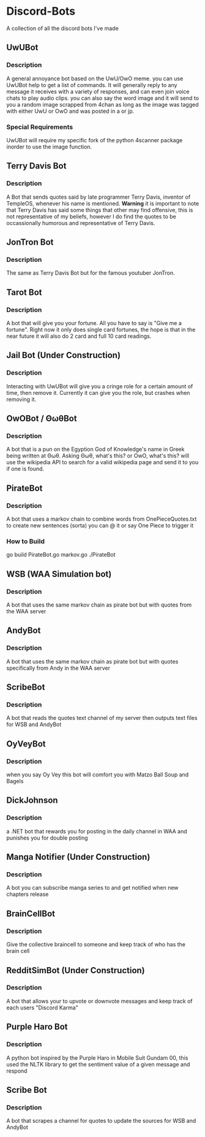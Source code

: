 # Discord-Bots
A collection of all the discord bots I've made 

## UwUBot
### Description
A general annoyance bot based on the UwU/OwO meme. you can use UwUBot help to get a list of commands. 
It will generally reply to any message it receives with a variety of responses, and can even join voice chats to play audio clips. you can also say the word image and it will send to you a random image scrapped from 4chan as long as the image was tagged with either UwU or OwO and was posted in a or jp. 

### Special Requirements 
UwUBot will require my specific fork of the python 4scanner package inorder to use the image function. 

## Terry Davis Bot
### Description 
A Bot that sends quotes said by late programmer Terry Davis, inventor of TempleOS, whenever his name is mentioned. **Warning** it is important to note that Terry Davis has said some things that other may find offensive, this is not representative of my beliefs, however I do find the quotes to be occassionally humorous and representative of Terry Davis.

## JonTron Bot
### Description
The same as Terry Davis Bot but for the famous youtuber JonTron. 

## Tarot Bot
### Description
A bot that will give you your fortune. All you have to say is "Give me a fortune". Right now it only does single card fortunes, the hope is that in the near future it will also do 2 card and full 10 card readings. 

## Jail Bot (Under Construction)
### Description
Interacting with UwUBot will give you a cringe role for a certain amount of time, then remove it. Currently it can give you the role, but crashes when removing it. 

## OwOBot / ΘωθBot
### Description
A bot that is a pun on the Egyption God of Knowledge's name in Greek being written at Θωθ. Asking Θωθ, what's this? <query> or OwO, what's this? <query> will use the wikipedia API to search for a valid wikipedia page and send it to you if one is found.  
  
## PirateBot
### Description
A bot that uses a markov chain to combine words from OnePieceQuotes.txt to create new sentences (sorta) you can @ it or say One Piece to trigger it
### How to Build
go build PirateBot.go markov.go 
./PirateBot

## WSB (WAA Simulation bot)
### Description
A bot that uses the same markov chain as pirate bot but with quotes from the WAA server

## AndyBot
### Description
A bot that uses the same markov chain as pirate bot but with quotes specifically from Andy in the WAA server

## ScribeBot
### Description
A bot that reads the quotes text channel of my server then outputs text files for WSB and AndyBot

## OyVeyBot
### Description
when you say Oy Vey this bot will comfort you with Matzo Ball Soup and Bagels

## DickJohnson
### Description
a .NET bot that rewards you for posting in the daily channel in WAA and punishes you for double posting

## Manga Notifier (Under Construction)
### Description
A bot you can subscribe manga series to and get notified when new chapters release

## BrainCellBot
### Description
Give the collective braincell to someone and keep track of who has the brain cell

## RedditSimBot (Under Construction)
### Description
A bot that allows your to upvote or downvote messages and keep track of each users "Discord Karma"

## Purple Haro Bot
### Description
A python bot inspired by the Purple Haro in Mobile Suit Gundam 00, this used the NLTK library to get the sentiment value of a given message and respond

## Scribe Bot
### Description
A bot that scrapes a channel for quotes to update the sources for WSB and AndyBot
